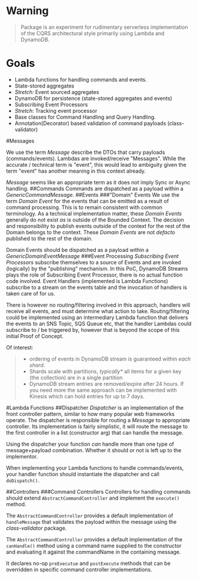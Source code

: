 # Warning
> Package is an experiment for rudimentary serverless implementation of the CQRS
>architectural style primarily using Lambda and DynamoDB.

# Goals
- Lambda functions for handling commands and events.
- State-stored aggregates
- _Stretch:_ Event sourced aggregates
- DynamoDB for persistence (state-stored aggregates and events)
- Subscribing Event Processors
- _Stretch_: Tracking event processor
- Base classes for Command Handling and Query Handling.
- Annotation(Decorator) based validation of command payloads (class-validator)



#Messages

We use the term _Message_ describe the DTOs that carry payloads (commands/events). Lambdas are 
invoked/receive "Messages". While the accurate / technical term is "event", this would lead to ambiguity given the 
term "event" has another meaning in this context already.

_Message_ seems like an appropriate term as it does not imply Sync or Async  handling.
##Commands
Commands are dispatched as a payload within a _GenericCommandMessage_.
##Events
###"Domain" Events
We use the term _Domain Event_ for the events that can be emitted as a result of command processing. This is to remain
consistent with common terminology. As a technical implementation matter, these _Domain Events_ generally do not exist
_as is_ outside of the Bounded Context. The decision and responsibility to publish events outside of the context  for the
rest of the Domain belongs to the context. These _Domain Events_ are not _defacto_ published to the rest of the domain.

Domain Events should be dispatched as a payload within a _GenericDomainEventMessage_
###Event Processing
_Subscribing Event Processors_ subscribe themselves to a source of Events and are invoked (logically) by the "publishing"
mechanism. In this PoC, DynamoDB Streams plays the role of Subscribing Event Processor, there is no actual function code
involved. Event Handlers (implemented is Lambda Functions) subscribe to a stream on the events table and the invocation
of handlers is taken care of for us.

There is however no routing/filtering involved in this approach, handlers will receive all events, and must determine what 
action to take. Routing/filtering could be implemented using an intermediary Lambda function that delivers the events to
an SNS Topic, SQS Queue etc, that the handler Lambdas could subscribe to / be triggered by, however that is beyond
the scope of this initial Proof of Concept.

Of interest:
> - ordering of events in DynamoDB stream is guaranteed within *each shard*.
> - Shards scale with partitions, _typically*_ all items for a given key (the collection) 
> are in a single partition
> - DynamoDB stream entries are removed/expire after 24 hours. If you need more the same 
> approach can be implemented with Kinesis which can hold entries for up to 7 days.

#Lambda Functions
##Dispatcher
_Dispatcher_ is an implementation of the front controller pattern, similar to how many popular web frameworks operate.
The dispatcher is responsible for routing a _Message_ to appropriate controller. Its implementation is fairly simplistic,
it will route the message to the first controller in a list (constructor arg) that can handle the message.

Using the dispatcher your function _can_ handle more than one type of message+payload combination. Whether it should or 
not is left up to the implementor.

When implementing your Lambda functions to handle commands/events, your handler function should instantiate the dispatcher
and call ```doDispatch()```.

##Controllers
###Command Controllers
Controllers for handling commands should extend ```AbstractCommandController``` and implement the ```execute()``` method.

The ```AbstractCommandController``` provides a default implementation of ```handleMessage``` that 
validates the payload within the message using the _class-validator_ package.

The ```AbstractCommandController``` provides a default implementation of the ```canHandle()``` method using a command name supplied
to the constructor and evaluating it against the commandName in the containing message.

It declares no-op ```preExecutue``` and ```postExecute``` methods that can be overridden in specific command controller implementations.


 

